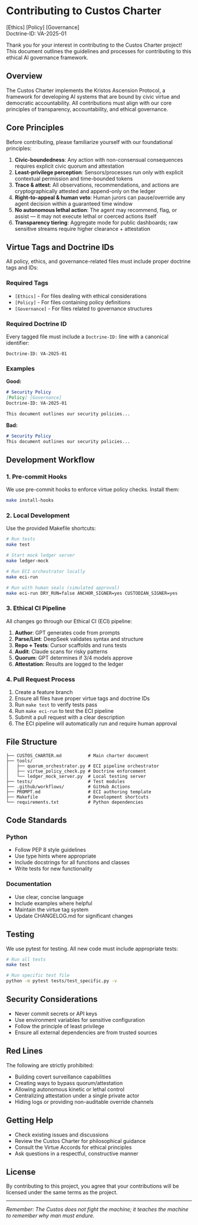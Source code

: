 # Contributing to Custos Charter

[Ethics] [Policy] [Governance]  
Doctrine-ID: VA-2025-01

Thank you for your interest in contributing to the Custos Charter project! This document outlines the guidelines and processes for contributing to this ethical AI governance framework.

## Overview

The Custos Charter implements the Kristos Ascension Protocol, a framework for developing AI systems that are bound by civic virtue and democratic accountability. All contributions must align with our core principles of transparency, accountability, and ethical governance.

## Core Principles

Before contributing, please familiarize yourself with our foundational principles:

1. **Civic-boundedness**: Any action with non-consensual consequences requires explicit civic quorum and attestation
2. **Least-privilege perception**: Sensors/processes run only with explicit contextual permission and time-bounded tokens
3. **Trace & attest**: All observations, recommendations, and actions are cryptographically attested and append-only on the ledger
4. **Right-to-appeal & human veto**: Human jurors can pause/override any agent decision within a guaranteed time window
5. **No autonomous lethal action**: The agent may recommend, flag, or assist — it may not execute lethal or coerced actions itself
6. **Transparency tiering**: Aggregate mode for public dashboards; raw sensitive streams require higher clearance + attestation

## Virtue Tags and Doctrine IDs

All policy, ethics, and governance-related files must include proper doctrine tags and IDs:

### Required Tags
- `[Ethics]` - For files dealing with ethical considerations
- `[Policy]` - For files containing policy definitions
- `[Governance]` - For files related to governance structures

### Required Doctrine ID
Every tagged file must include a `Doctrine-ID:` line with a canonical identifier:
```
Doctrine-ID: VA-2025-01
```

### Examples

**Good:**
```markdown
# Security Policy
[Policy] [Governance]
Doctrine-ID: VA-2025-01

This document outlines our security policies...
```

**Bad:**
```markdown
# Security Policy
This document outlines our security policies...
```

## Development Workflow

### 1. Pre-commit Hooks

We use pre-commit hooks to enforce virtue policy checks. Install them:

```bash
make install-hooks
```

### 2. Local Development

Use the provided Makefile shortcuts:

```bash
# Run tests
make test

# Start mock ledger server
make ledger-mock

# Run ECI orchestrator locally
make eci-run

# Run with human seals (simulated approval)
make eci-run DRY_RUN=false ANCHOR_SIGNER=yes CUSTODIAN_SIGNER=yes
```

### 3. Ethical CI Pipeline

All changes go through our Ethical CI (ECI) pipeline:

1. **Author**: GPT generates code from prompts
2. **Parse/Lint**: DeepSeek validates syntax and structure
3. **Repo + Tests**: Cursor scaffolds and runs tests
4. **Audit**: Claude scans for risky patterns
5. **Quorum**: GPT determines if 3/4 models approve
6. **Attestation**: Results are logged to the ledger

### 4. Pull Request Process

1. Create a feature branch
2. Ensure all files have proper virtue tags and doctrine IDs
3. Run `make test` to verify tests pass
4. Run `make eci-run` to test the ECI pipeline
5. Submit a pull request with a clear description
6. The ECI pipeline will automatically run and require human approval

## File Structure

```
├── CUSTOS_CHARTER.md          # Main charter document
├── tools/
│   ├── quorum_orchestrator.py # ECI pipeline orchestrator
│   ├── virtue_policy_check.py # Doctrine enforcement
│   └── ledger_mock_server.py  # Local testing server
├── tests/                     # Test modules
├── .github/workflows/         # GitHub Actions
├── PROMPT.md                  # ECI authoring template
├── Makefile                   # Development shortcuts
└── requirements.txt           # Python dependencies
```

## Code Standards

### Python
- Follow PEP 8 style guidelines
- Use type hints where appropriate
- Include docstrings for all functions and classes
- Write tests for new functionality

### Documentation
- Use clear, concise language
- Include examples where helpful
- Maintain the virtue tag system
- Update CHANGELOG.md for significant changes

## Testing

We use pytest for testing. All new code must include appropriate tests:

```bash
# Run all tests
make test

# Run specific test file
python -m pytest tests/test_specific.py -v
```

## Security Considerations

- Never commit secrets or API keys
- Use environment variables for sensitive configuration
- Follow the principle of least privilege
- Ensure all external dependencies are from trusted sources

## Red Lines

The following are strictly prohibited:

- Building covert surveillance capabilities
- Creating ways to bypass quorum/attestation
- Allowing autonomous kinetic or lethal control
- Centralizing attestation under a single private actor
- Hiding logs or providing non-auditable override channels

## Getting Help

- Check existing issues and discussions
- Review the Custos Charter for philosophical guidance
- Consult the Virtue Accords for ethical principles
- Ask questions in a respectful, constructive manner

## License

By contributing to this project, you agree that your contributions will be licensed under the same terms as the project.

---

*Remember: The Custos does not fight the machine; it teaches the machine to remember why man must endure.*

